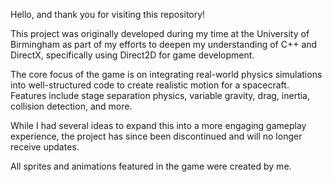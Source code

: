 Hello, and thank you for visiting this repository!

This project was originally developed during my time at the University of Birmingham as part of my efforts to deepen my understanding of C++ and DirectX, specifically using Direct2D for game development.

The core focus of the game is on integrating real-world physics simulations into well-structured code to create realistic motion for a spacecraft. Features include stage separation physics, variable gravity, drag, inertia, collision detection, and more.

While I had several ideas to expand this into a more engaging gameplay experience, the project has since been discontinued and will no longer receive updates.

All sprites and animations featured in the game were created by me.
